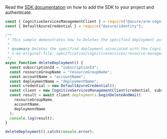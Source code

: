 Read the [SDK documentation](https://github.com/Azure/azure-sdk-for-js/blob/%40azure%2Farm-cognitiveservices_7.1.0/sdk/cognitiveservices/arm-cognitiveservices/README.md) on how to add the SDK to your project and authenticate.

```javascript
const { CognitiveServicesManagementClient } = require("@azure/arm-cognitiveservices");
const { DefaultAzureCredential } = require("@azure/identity");

/**
 * This sample demonstrates how to Deletes the specified deployment associated with the Cognitive Services account.
 *
 * @summary Deletes the specified deployment associated with the Cognitive Services account.
 * x-ms-original-file: specification/cognitiveservices/resource-manager/Microsoft.CognitiveServices/stable/2022-03-01/examples/DeleteDeployment.json
 */
async function deleteDeployment() {
  const subscriptionId = "subscriptionId";
  const resourceGroupName = "resourceGroupName";
  const accountName = "accountName";
  const deploymentName = "deploymentName";
  const credential = new DefaultAzureCredential();
  const client = new CognitiveServicesManagementClient(credential, subscriptionId);
  const result = await client.deployments.beginDeleteAndWait(
    resourceGroupName,
    accountName,
    deploymentName
  );
  console.log(result);
}

deleteDeployment().catch(console.error);
```

